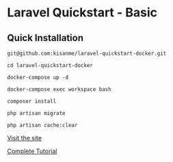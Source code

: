 # Laravel Quickstart - Basic

## Quick Installation

    git@github.com:kisanme/laravel-quickstart-docker.git

    cd laravel-quickstart-docker

    docker-compose up -d
    
    docker-compose exec workspace bash
    
    composer install

    php artisan migrate

    php artisan cache:clear

[Visit the site](http://localhost:8000)

[Complete Tutorial](https://laravel.com/docs/5.2/quickstart)
